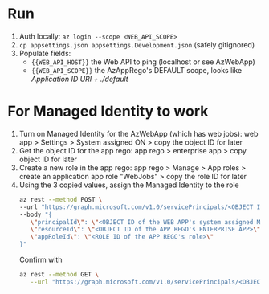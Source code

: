 # Run
1. Auth locally: `az login --scope <WEB_API_SCOPE>`
3. `cp appsettings.json appsettings.Development.json` (safely gitignored)
4. Populate fields:
   - `{{WEB_API_HOST}}` the Web API to ping (localhost or see AzWebApp)
   - `{{WEB_API_SCOPE}}` the AzAppRego's DEFAULT scope, looks like _Application ID URI + ./default_

# For Managed Identity to work
1. Turn on Managed Identity for the AzWebApp (which has web jobs): web app > Settings > System assigned ON > copy the object ID for later
2. Get the object ID for the app rego: app rego > enterprise app > copy object ID for later
3. Create a new role in the app rego: app rego > Manage > App roles > create an application app role "WebJobs" > copy the role ID for later
4. Using the 3 copied values, assign the Managed Identity to the role
   ```bash
   az rest --method POST \
   --url "https://graph.microsoft.com/v1.0/servicePrincipals/<OBJECT ID of the WEB APP's system assigned MANAGED IDENTITY>/appRoleAssignments" \
   --body "{
      \"principalId\": \"<OBJECT ID of the WEB APP's system assigned MANAGED IDENTITY>\",
      \"resourceId\": \"<OBJECT ID of the APP REGO's ENTERPRISE APP>\",
      \"appRoleId\": \"<ROLE ID of the APP REGO's role>\"
   }"
   ```
   Confirm with
   ```bash
   az rest --method GET \
      --url "https://graph.microsoft.com/v1.0/servicePrincipals/<OBJECT ID of the WEB APP's system assigned MANAGED IDENTITY>/appRoleAssignments"
   ```